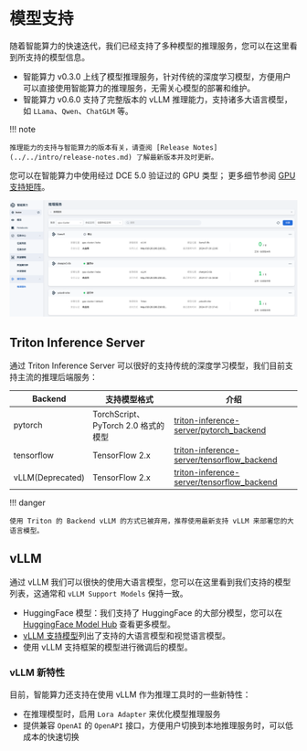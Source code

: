 # 模型支持

随着智能算力的快速迭代，我们已经支持了多种模型的推理服务，您可以在这里看到所支持的模型信息。

- 智能算力 v0.3.0 上线了模型推理服务，针对传统的深度学习模型，方便用户可以直接使用智能算力的推理服务，无需关心模型的部署和维护。
- 智能算力 v0.6.0 支持了完整版本的 vLLM 推理能力，支持诸多大语言模型，如 `LLama`、`Qwen`、`ChatGLM` 等。

!!! note

    推理能力的支持与智能算力的版本有关，请查阅 [Release Notes](../../intro/release-notes.md) 了解最新版本并及时更新。

您可以在智能算力中使用经过 DCE 5.0 验证过的 GPU 类型；
更多细节参阅 [GPU 支持矩阵](../../../kpanda/user-guide/gpu/gpu-metrics.md)。

![点击创建](../../images/interface05.png)

## Triton Inference Server

通过 Triton Inference Server 可以很好的支持传统的深度学习模型，我们目前支持主流的推理后端服务：

| Backend | 支持模型格式 | 介绍 |
| ------- | ---------- | --- |
| pytorch | TorchScript、PyTorch 2.0 格式的模型 | [triton-inference-server/pytorch_backend](https://github.com/triton-inference-server/pytorch_backend) |
| tensorflow | TensorFlow 2.x | [triton-inference-server/tensorflow_backend](https://github.com/triton-inference-server/tensorflow_backend) |
| vLLM(Deprecated) | TensorFlow 2.x | [triton-inference-server/tensorflow_backend](https://github.com/triton-inference-server/tensorflow_backend) |

!!! danger

    使用 Triton 的 Backend vLLM 的方式已被弃用，推荐使用最新支持 vLLM 来部署您的大语言模型。

## vLLM

通过 vLLM 我们可以很快的使用大语言模型，您可以在这里看到我们支持的模型列表，这通常和 `vLLM Support Models` 保持一致。

- HuggingFace 模型：我们支持了 HuggingFace 的大部分模型，您可以在 [HuggingFace Model Hub](https://huggingface.co/models) 查看更多模型。
- [vLLM 支持模型](https://docs.vllm.ai/en/stable/models/supported_models.html)列出了支持的大语言模型和视觉语言模型。
- 使用 vLLM 支持框架的模型进行微调后的模型。

### vLLM 新特性

目前，智能算力还支持在使用 vLLM 作为推理工具时的一些新特性：

- 在推理模型时，启用 `Lora Adapter` 来优化模型推理服务
- 提供兼容 `OpenAI` 的 `OpenAPI` 接口，方便用户切换到本地推理服务时，可以低成本的快速切换
